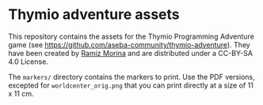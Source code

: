 # Thymio adventure assets

This repository contains the assets for the Thymio Programming Adventure game (see https://github.com/aseba-community/thymio-adventure).
They have been created by [Ramiz Morina](authors.md) and are distributed under a CC-BY-SA 4.0 License.

The `markers/` directory contains the markers to print. Use the PDF versions, excepted for `worldcenter_orig.png` that you can print directly at a size of 11 x 11 cm.
